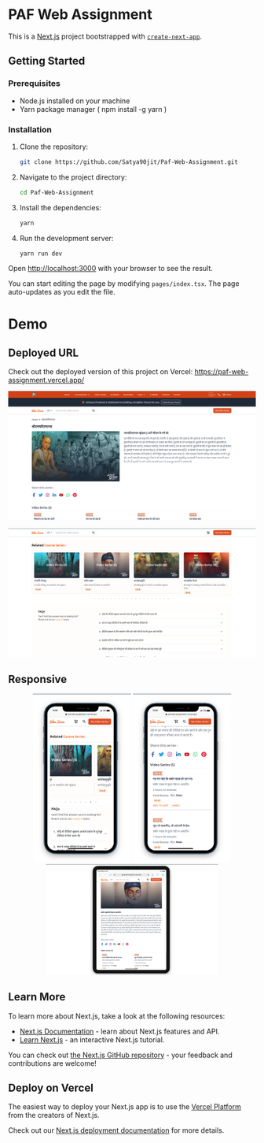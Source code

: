# PAF Web Assignment

This is a [Next.js](https://nextjs.org/) project bootstrapped with [`create-next-app`](https://github.com/vercel/next.js/tree/canary/packages/create-next-app).

## Getting Started

### Prerequisites

- Node.js installed on your machine
- Yarn package manager ( npm install -g yarn )

### Installation

1. Clone the repository:

   ```bash
   git clone https://github.com/Satya90jit/Paf-Web-Assignment.git

   ```

2. Navigate to the project directory:

   ```bash
   cd Paf-Web-Assignment

   ```

3. Install the dependencies:

   ```bash
   yarn

   ```

4. Run the development server:

   ```bash
   yarn run dev

   ```

Open [http://localhost:3000](http://localhost:3000) with your browser to see the result.

You can start editing the page by modifying `pages/index.tsx`. The page auto-updates as you edit the file.

# Demo

## Deployed URL

Check out the deployed version of this project on Vercel: https://paf-web-assignment.vercel.app/

![Project Screenshot](./public/ScreenshotOne.png)

![Project Screenshot](./public/ScreenshotTwo.png)

## Responsive

<p align="center">
  <img src="./public/Screenshot3.png" alt="Screenshot 1" width="200" />
  <img src="./public/Screenshot4.png" alt="Screenshot 2" width="200" />
  <img src="./public/Screenshot5.png" alt="Screenshot 3" width="350" />
</p>

## Learn More

To learn more about Next.js, take a look at the following resources:

- [Next.js Documentation](https://nextjs.org/docs) - learn about Next.js features and API.
- [Learn Next.js](https://nextjs.org/learn) - an interactive Next.js tutorial.

You can check out [the Next.js GitHub repository](https://github.com/vercel/next.js/) - your feedback and contributions are welcome!

## Deploy on Vercel

The easiest way to deploy your Next.js app is to use the [Vercel Platform](https://vercel.com/new?utm_medium=default-template&filter=next.js&utm_source=create-next-app&utm_campaign=create-next-app-readme) from the creators of Next.js.

Check out our [Next.js deployment documentation](https://nextjs.org/docs/deployment) for more details.

